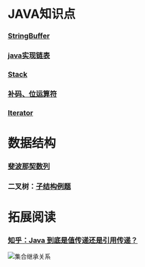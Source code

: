 # JAVA知识点
### [StringBuffer](http://www.runoob.com/java/java-stringbuffer.html)
### [java实现链表](https://github.com/kanonjz/learn-java/blob/master/newcoder/Exe3.java)
### [Stack](http://www.runoob.com/java/java-stack-class.html)
### [补码、位运算符](https://github.com/kanonjz/learn-java/blob/master/newcoder/Exe11.java)
### [Iterator](http://www.runoob.com/java/collection-iterator.html)

# 数据结构
### [斐波那契数列](https://github.com/kanonjz/learn-java/blob/master/newcoder/Exe8.java)
### 二叉树：[子结构例题](https://github.com/kanonjz/learn-java/blob/master/newcoder/Exe17.java)


# 拓展阅读
### [知乎：Java 到底是值传递还是引用传递？](https://www.zhihu.com/question/31203609)
![集合继承关系](https://github.com/kanonjz/pictures/blob/master/java%E9%9B%86%E5%90%88%E7%BB%A7%E6%89%BF%E5%85%B3%E7%B3%BB%E5%9B%BE.png)
